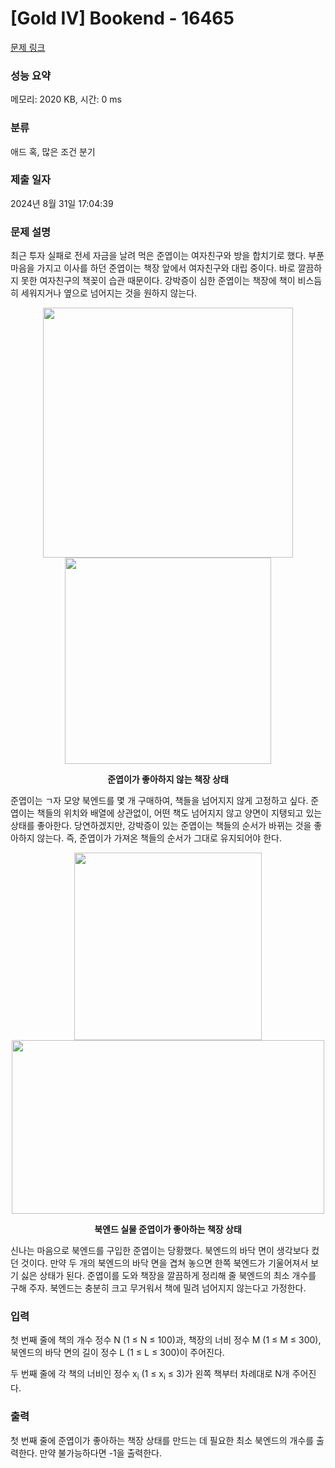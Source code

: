 # [Gold IV] Bookend - 16465 

[문제 링크](https://www.acmicpc.net/problem/16465) 

### 성능 요약

메모리: 2020 KB, 시간: 0 ms

### 분류

애드 혹, 많은 조건 분기

### 제출 일자

2024년 8월 31일 17:04:39

### 문제 설명

<p>최근 투자 실패로 전세 자금을 날려 먹은 준엽이는 여자친구와 방을 합치기로 했다. 부푼 마음을 가지고 이사를 하던 준엽이는 책장 앞에서 여자친구와 대립 중이다. 바로 깔끔하지 못한 여자친구의 책꽂이 습관 때문이다. 강박증이 심한 준엽이는 책장에 책이 비스듬히 세워지거나 옆으로 넘어지는 것을 원하지 않는다. </p>

<p style="text-align: center;"><img alt="" src="https://upload.acmicpc.net/97c60197-3d5a-498e-8db1-6f5c983ae608/-/preview/" style="width: 400px;">     <img alt="" src="https://upload.acmicpc.net/d3c95ff8-7cf1-4391-8fa8-896ee58eeb65/-/preview/" style="width: 330px;"></p>

<p style="text-align: center;"><strong>준엽이가 좋아하지 않는 책장 상태</strong></p>

<p>준엽이는 ㄱ자 모양 북엔드를 몇 개 구매하여, 책들을 넘어지지 않게 고정하고 싶다. 준엽이는 책들의 위치와 배열에 상관없이, 어떤 책도 넘어지지 않고 양면이 지탱되고 있는 상태를 좋아한다. 당연하겠지만, 강박증이 있는 준엽이는 책들의 순서가 바뀌는 것을 좋아하지 않는다. 즉, 준엽이가 가져온 책들의 순서가 그대로 유지되어야 한다.</p>

<p style="text-align: center;"><img alt="" src="https://upload.acmicpc.net/de823e11-f170-44bc-95bd-326d609c3fad/-/preview/" style="width: 300px;">                   <img alt="" src="https://upload.acmicpc.net/d440cb08-d836-43e5-8e80-115087068786/-/preview/" style="height: 278px; width: 500px;"></p>

<p style="text-align: center;"><strong>북엔드 실물                                                                             준엽이가 좋아하는 책장 상태 </strong></p>

<p> </p>

<p>신나는 마음으로 북엔드를 구입한 준엽이는 당황했다. 북엔드의 바닥 면이 생각보다 컸던 것이다. 만약 두 개의 북엔드의 바닥 면을 겹쳐 놓으면 한쪽 북엔드가 기울어져서 보기 싫은 상태가 된다. 준엽이를 도와 책장을 깔끔하게 정리해 줄 북엔드의 최소 개수를 구해 주자. 북엔드는 충분히 크고 무거워서 책에 밀려 넘어지지 않는다고 가정한다.</p>

### 입력 

 <p>첫 번째 줄에 책의 개수 정수 N (1 ≤ N ≤ 100)과, 책장의 너비 정수 M (1 ≤ M ≤ 300), 북엔드의 바닥 면의 길이 정수 L (1 ≤ L ≤ 300)이 주어진다.</p>

<p>두 번째 줄에 각 책의 너비인 정수 x<sub>i</sub> (1 ≤ x<sub>i</sub> ≤ 3)가 왼쪽 책부터 차례대로 N개 주어진다.</p>

### 출력 

 <p>첫 번째 줄에 준엽이가 좋아하는 책장 상태를 만드는 데 필요한 최소 북엔드의 개수를 출력한다. 만약 불가능하다면 -1을 출력한다. </p>

